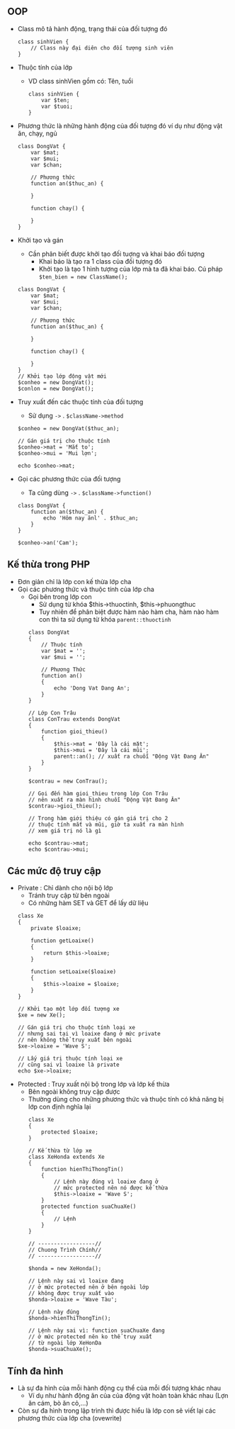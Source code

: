 ## OOP
- Class mô tả hành động, trạng thái của đối tượng đó
    ```
    class sinhVien {
        // Class này đại diên cho đối tượng sinh viên
    }
    ```
- Thuộc tính của lớp 
    - VD class sinhVien gồm có: Tên, tuổi 
        ```
        class sinhVien {
            var $ten;
            var $tuoi;
        }
        ```
- Phương thức là những hành động của đối tượng đó ví dụ như động vật ăn, chạy, ngủ
    ```
    class DongVat {
        var $mat;
        var $mui;
        var $chan;

        // Phương thức 
        function an($thuc_an) {

        }

        function chay() {

        }
    }
    ```

- Khởi tạo và gán 
    - Cần phân biết được khởi tạo đối tuợng và khai báo đối tượng 
        - Khai báo là tạo ra 1 class của đối tượng đó 
        - Khởi tạo là tạo 1 hình tượng của lớp mà ta đã khai báo. Cú pháp `$ten_bien = new ClassName();`
    ```
    class DongVat {
        var $mat;
        var $mui;
        var $chan;

        // Phương thức 
        function an($thuc_an) {

        }

        function chay() {

        }
    }
    // Khởi tạo lớp động vật mới 
    $conheo = new DongVat();
    $conlon = new DongVat();
    ```

- Truy xuất đến các thuộc tính của đối tượng 
    - Sử dụng `->` . `$className->method`
    ```
    $conheo = new DongVat($thuc_an);

    // Gán giá trị cho thuộc tính
    $conheo->mat = 'Mắt to';
    $conheo->mui = 'Mui lợn';

    echo $conheo->mat;
    ```

- Gọi các phương thức của đối tượng
    - Ta cũng dùng `->` . `$className->function()`
    ```
    class DongVat {
        function an($thuc_an) {
            echo 'Hôm nay ănl' . $thuc_an;
        }
    }

    $conheo->an('Cam');
    ```

## Kế thừa trong PHP 
- Đơn giản chỉ là lớp con kế thừa lớp cha 
- Gọi các phương thức và thuộc tính của lớp cha
    - Gọi bên trong lớp con 
        - Sử dụng từ khóa $this->thuoctinh, $this->phuongthuc 
        - Tuy nhiên để phân biệt được hàm nào hàm cha, hàm nào hàm con thì ta sử dụng từ khóa `parent::thuoctinh`
        ```
        class DongVat
        {
            // Thuộc tính
            var $mat = '';
            var $mui = '';
        
            // Phương Thức
            function an()
            {
                echo 'Dong Vat Dang An';
            }
        }
        
        // Lớp Con Trâu
        class ConTrau extends DongVat
        {
            function gioi_thieu()
            {
                $this->mat = 'Đây là cái mặt';
                $this->mui = 'Đây là cái mũi';
                parent::an(); // xuất ra chuỗi "Động Vật Đang Ăn"
            }
        }

        $contrau = new ConTrau();

        // Gọi đến hàm gioi_thieu trong lớp Con Trâu
        // nên xuất ra màn hình chuỗi "Động Vật Đang Ăn"
        $contrau->gioi_thieu();

        // Trong hàm giới thiệu có gán giá trị cho 2
        // thuộc tính mắt và mũi, giờ ta xuất ra màn hình
        // xem giá trị nó là gì

        echo $contrau->mat;
        echo $contrau->mui;
        ```

## Các mức độ truy cập 
- Private : Chỉ dành cho nội bộ lớp 
    - Tránh truy cập từ bên ngoài 
    - Có những hàm SET và GET để lấy dữ liệu 
    ```
    class Xe
    {
        private $loaixe;
    
        function getLoaixe()
        {
            return $this->loaixe;
        }
    
        function setLoaixe($loaixe)
        {
            $this->loaixe = $loaixe;
        }
    }
    
    // Khởi tạo một lớp đối tượng xe
    $xe = new Xe();
    
    // Gán giá trị cho thuộc tính loại xe
    // nhưng sai tại vì loaixe đang ở mức private
    // nên không thể truy xuất bên ngoài
    $xe->loaixe = 'Wave S';
    
    // Lấy giá trị thuộc tính loại xe
    // cũng sai vì loaixe là private
    echo $xe->loaixe;
    ```
- Protected : Truy xuất nội bộ trong lớp và lớp kế thừa 
    - Bên ngoài không truy cập được
    - Thường dùng cho những phương thức và thuộc tính có khả năng bị lớp con định nghĩa lại 
        ```
        class Xe
        {
            protected $loaixe;
        }
        
        // Kế thừa từ lớp xe
        class XeHonda extends Xe
        {
            function hienThiThongTin()
            {
                // Lệnh này đúng vì loaixe đang ở
                // mức protected nên nó được kế thừa
                $this->loaixe = 'Wave S';
            }
            protected function suaChuaXe()
            {
                // Lệnh
            }
        }
        
        // ------------------//
        // Chuong Trình Chính//
        // ------------------//
        
        $honda = new XeHonda();
        
        // Lệnh này sai vì loaixe đang
        // ở mức protected nên ở bên ngoài lớp
        // không được truy xuất vào
        $honda->loaixe = 'Wave Tàu';
        
        // Lệnh này đúng
        $honda->hienThiThongTin();
        
        // Lệnh này sai vì: function suaChuaXe đang
        // ở mức protected nên ko thể truy xuất
        // từ ngoài lớp XeHonDa
        $honda->suaChuaXe();
        ```

## Tính đa hình 
- Là sự đa hình của mỗi hành động cụ thể của mỗi đối tượng khác nhau 
    - Ví dụ như hành động ăn của của động vật hoàn toàn khác nhau (Lợn ăn cám, bò ăn cỏ,...)
- Còn sự đa hình trong lập trình thì được hiểu là lớp con sẽ viết lại các phương thức của lớp cha (ovewrite)
    